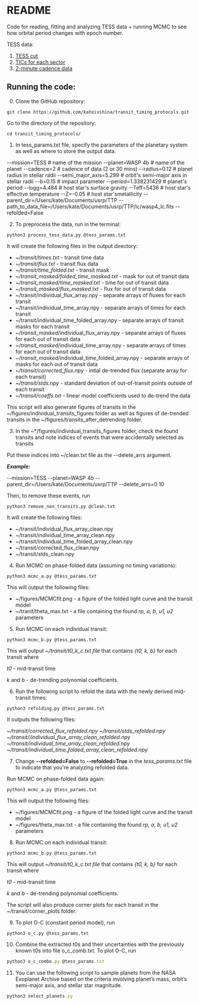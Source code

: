 # README

Code for reading, fitting and analyzing TESS data + running MCMC to see how orbital period changes with epoch number.

TESS data:
1) [TESS cut](https://mast.stsci.edu/tesscut/) 
2) [TICs for each sector](https://tess.mit.edu/observations/sector-17/)
3) [2-minute cadence data](https://mast.stsci.edu/portal/Mashup/Clients/Mast/Portal.html)

## Running the code:

0. Clone the GitHub repository:

```
git clone https://github.com/kateivshina/transit_timing_protocols.git
```

Go to the directory of the repository:

```
cd transit_timing_protocols/
```

1. In tess_params.txt file, specify the parameters of the planetary system as well as where to store the output data.

--mission=TESS # name of the mission
--planet=WASP 4b # name of the planet
--cadence=2  # cadence of data (2 or 30 mins) 
--radius=0.12 # planet radius in stellar radii
--semi_major_axis=5.299 # orbit's semi-major axis in stellar radii
--b=0.15 # impact parameter
--period=1.338231429 # planet's period
--logg=4.484 # host star's surface gravity
--Teff=5436 # host star's effective temperature
--Z=-0.05 # host star'smetallicity
--parent_dir=/Users/kate/Documents/usrp/TTP
--path_to_data_file=/Users/kate/Documents/usrp/TTP/lc/wasp4_lc.fits
--refolded=False

2. To preprocess the data, run in the terminal:

```
python3 process_tess_data.py @tess_params.txt
```

It will create the following files in the output directory:

- ~*/transit/times.txt -* transit time data
- ~*/transit/flux.txt -* transit flux data
- ~*/transit/time_folded.txt -* transit mask
- ~*/transit_masked/folded_time_masked.txt -* mask for out of transit data
- ~*/transit_masked/time_masked.txt -* time for out of transit data
- ~*/transit_masked/flux_masked.txt* - flux for out of transit data
- ~/transit/individual_flux_array.npy - separate arrays of fluxes for each transit
- ~/transit/individual_time_array.npy - separate arrays of times for each transit
- ~/transit/individual_time_folded_array.npy - separate arrays of transit masks for each transit
- ~/*transit_masked*/individual_flux_array.npy - separate arrays of fluxes for each out of transit data
- ~/*transit_masked*/individual_time_array.npy - separate arrays of times for each out of transit data
- ~/*transit_masked*/individual_time_folded_array.npy - separate arrays of masks for each out of transit data
- ~*/transit/corrected_flux.npy* - intial de-trended flux (separate array for each transit)
- ~*/transit/stds.npy* - standard deviation of out-of-transit points outside of each transit
- ~*/transit/coeffs.txt* - linear model coefficients used to de-trend the data

This script will also generate figures of transits in the ~/figures/individual_transits_figures folder as well as figures of de-trended transits in the ~/figures/transits_after_detrending folder.


3. In the ~*/figures/individual_transits_figures folder, check the found transits and note indices of events that were accidentally selected as transits

Put these indices into ~/clean.txt file as the --delete_arrs argument.

***Example:***

--mission=TESS
--planet=WASP 4b
--parent_dir=/Users/kate/Documents/usrp/TTP
--delete_arrs=0 10

Then, to remove these events, run 

```
python3 remove_non_transits.py @clean.txt
```

It will create the following files:

- ~/transit/individual_flux_array_clean.npy
- ~/transit/individual_time_array_clean.npy
- ~/transit/individual_time_folded_array_clean.npy
- ~/transit/corrected_flux_clean.npy
- ~/transit/stds_clean.npy

4. Run MCMC on phase-folded data (assuming no timing variations):

```
python3 mcmc_a.py @tess_params.txt
```

This will output the following files:

- ~/figures/MCMCfit.png - a figure of the folded light curve and the transit model
- ~/tranit/theta_max.txt - a file containing the found *rp, a, b, u1, u2* parameters

5. Run MCMC on each individual transit:

```
python3 mcmc_b.py @tess_params.txt
```

This will output *~/transit/t0_k_c.txt file* that contains *{t0, k, b}* for each transit where 

*t0* - mid-transit time

*k* and *b* - de-trending polynomial coefficients.

6. Run the following script to refold the data with the newly derived mid-transit times:

```
python3 refolding.py @tess_params.txt
```

It outputs the following files:

*~/transit/corrected_flux_refolded.npy* 
*~/transit/stds_refolded.npy* 
*~/transit//individual_flux_array_clean_refolded.npy* 
*~/transit/individual_time_array_clean_refolded.npy* 
*~/transit/individual_time_folded_array_clean_refolded.npy*

7. Change **--refolded=False** to **--refolded=True** in the *tess_params.txt* file to indicate that you're analyzing refolded data.

Run MCMC on phase-folded data again:

```
python3 mcmc_a.py @tess_params.txt
```

This will output the following files:

- ~/figures/MCMCfit.png - a figure of the folded light curve and the transit model
- ~/figures/theta_max.txt - a file containing the found *rp, a, b, u1, u2* parameters

8. Run MCMC on each individual transit:

```
python3 mcmc_b.py @tess_params.txt
```

This will output *~/transit/t0_k_c.txt file* that contains *{t0, k, b}* for each transit where 

*t0* - mid-transit time

*k* and *b* - de-trending polynomial coefficients.

The script will also produce corner plots for each transit in the ~/transit/corner_plots folder.

9. To plot O-C (constant period model), run 

```
python3 o_c.py @tess_params.txt
```

10. Combine the extracted t0s and their uncertainties with the previously known t0s into file o_c_comb.txt. To plot O-C, run

```jsx
python3 o_c_combo.py @tess_params.txt
```

11. You can use the following script to sample planets from the NASA Exoplanet Archive based on the criteria involving planet’s mass, orbit’s semi-major axis, and stellar star magnitude. 

```jsx
python3 select_planets.py
```
